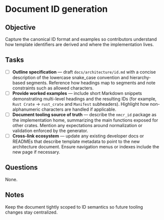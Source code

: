 # Document ID generation

## Objective

Capture the canonical ID format and examples so contributors understand how template identifiers are derived and where the implementation lives.

## Tasks

- [ ] **Outline specification** — draft `docs/architecture/id.md` with a concise description of the lowercase snake_case convention and hierarchy-based segments.
      Reference how headings map to segments and note constraints such as allowed characters.
- [ ] **Provide worked examples** — include short Markdown snippets demonstrating multi-level headings and the resulting IDs (for example, `Rust Crate` → `rust_crate` and `Manifest` subheaders).
      Highlight how non-alphanumeric characters are handled if applicable.
- [ ] **Document tooling source of truth** — describe the `nmcr_id` package as the implementation home, summarizing the main functions exposed for other crates.
      Mention any expectations around normalization or validation enforced by the generator.
- [ ] **Cross-link ecosystem** — update any existing developer docs or READMEs that describe template metadata to point to the new architecture document.
      Ensure navigation menus or indexes include the new page if necessary.

## Questions

None.

## Notes

Keep the document tightly scoped to ID semantics so future tooling changes stay centralized.
